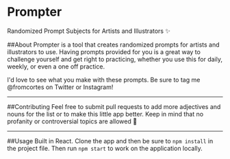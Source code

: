 # Prompter
Randomized Prompt Subjects for Artists and Illustrators ✨

##About
Prompter is a tool that creates randomized prompts for artists and illustrators to use. Having prompts provided for you is a great way to challenge yourself and get right to practicing, whether you use this for daily, weekly, or even a one off practice.

I'd love to see what you make with these prompts. Be sure to tag me @fromcortes on Twitter or Instagram!

---

##Contributing
Feel free to submit pull requests to add more adjectives and nouns for the list or to make this little app better. Keep in mind that no profanity or controversial topics are allowed 🙏

---

##Usage
Built in React. Clone the app and then be sure to `npm install` in the project file. Then run `npm start` to work on the application locally.
